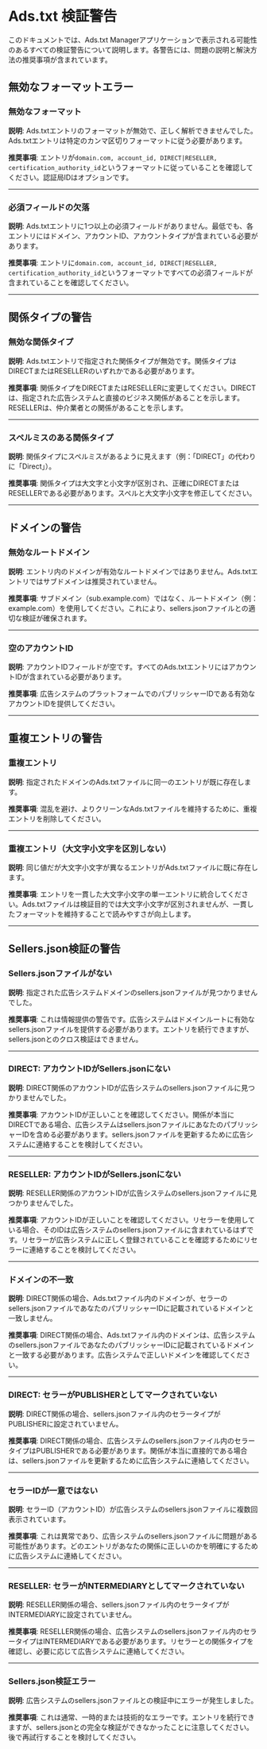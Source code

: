 # Ads.txt 検証警告

このドキュメントでは、Ads.txt Managerアプリケーションで表示される可能性のあるすべての検証警告について説明します。各警告には、問題の説明と解決方法の推奨事項が含まれています。

## 無効なフォーマットエラー

<a id="invalid-format"></a>

### 無効なフォーマット

**説明**: Ads.txtエントリのフォーマットが無効で、正しく解析できませんでした。Ads.txtエントリは特定のカンマ区切りフォーマットに従う必要があります。

**推奨事項**: エントリが`domain.com, account_id, DIRECT|RESELLER, certification_authority_id`というフォーマットに従っていることを確認してください。認証局IDはオプションです。

---

<a id="missing-fields"></a>

### 必須フィールドの欠落

**説明**: Ads.txtエントリに1つ以上の必須フィールドがありません。最低でも、各エントリにはドメイン、アカウントID、アカウントタイプが含まれている必要があります。

**推奨事項**: エントリに`domain.com, account_id, DIRECT|RESELLER, certification_authority_id`というフォーマットですべての必須フィールドが含まれていることを確認してください。

---

## 関係タイプの警告

<a id="invalid-relationship"></a>

### 無効な関係タイプ

**説明**: Ads.txtエントリで指定された関係タイプが無効です。関係タイプはDIRECTまたはRESELLERのいずれかである必要があります。

**推奨事項**: 関係タイプをDIRECTまたはRESELLERに変更してください。DIRECTは、指定された広告システムと直接のビジネス関係があることを示します。RESELLERは、仲介業者との関係があることを示します。

---

<a id="misspelled-relationship"></a>

### スペルミスのある関係タイプ

**説明**: 関係タイプにスペルミスがあるように見えます（例：「DIRECT」の代わりに「Direct」）。

**推奨事項**: 関係タイプは大文字と小文字が区別され、正確にDIRECTまたはRESELLERである必要があります。スペルと大文字小文字を修正してください。

---

## ドメインの警告

<a id="invalid-root-domain"></a>

### 無効なルートドメイン

**説明**: エントリ内のドメインが有効なルートドメインではありません。Ads.txtエントリではサブドメインは推奨されていません。

**推奨事項**: サブドメイン（sub.example.com）ではなく、ルートドメイン（例：example.com）を使用してください。これにより、sellers.jsonファイルとの適切な検証が確保されます。

---

<a id="empty-account-id"></a>

### 空のアカウントID

**説明**: アカウントIDフィールドが空です。すべてのAds.txtエントリにはアカウントIDが含まれている必要があります。

**推奨事項**: 広告システムのプラットフォームでのパブリッシャーIDである有効なアカウントIDを提供してください。

---

## 重複エントリの警告

<a id="duplicate-entry"></a>

### 重複エントリ

**説明**: 指定されたドメインのAds.txtファイルに同一のエントリが既に存在します。

**推奨事項**: 混乱を避け、よりクリーンなAds.txtファイルを維持するために、重複エントリを削除してください。

---

<a id="duplicate-entry-case-insensitive"></a>

### 重複エントリ（大文字小文字を区別しない）

**説明**: 同じ値だが大文字小文字が異なるエントリがAds.txtファイルに既に存在します。

**推奨事項**: エントリを一貫した大文字小文字の単一エントリに統合してください。Ads.txtファイルは検証目的では大文字小文字が区別されませんが、一貫したフォーマットを維持することで読みやすさが向上します。

---

## Sellers.json検証の警告

<a id="no-sellers-json"></a>

### Sellers.jsonファイルがない

**説明**: 指定された広告システムドメインのsellers.jsonファイルが見つかりませんでした。

**推奨事項**: これは情報提供の警告です。広告システムはドメインルートに有効なsellers.jsonファイルを提供する必要があります。エントリを続行できますが、sellers.jsonとのクロス検証はできません。

---

<a id="direct-account-id-not-in-sellers-json"></a>

### DIRECT: アカウントIDがSellers.jsonにない

**説明**: DIRECT関係のアカウントIDが広告システムのsellers.jsonファイルに見つかりませんでした。

**推奨事項**: アカウントIDが正しいことを確認してください。関係が本当にDIRECTである場合、広告システムはsellers.jsonファイルにあなたのパブリッシャーIDを含める必要があります。sellers.jsonファイルを更新するために広告システムに連絡することを検討してください。

---

<a id="reseller-account-id-not-in-sellers-json"></a>

### RESELLER: アカウントIDがSellers.jsonにない

**説明**: RESELLER関係のアカウントIDが広告システムのsellers.jsonファイルに見つかりませんでした。

**推奨事項**: アカウントIDが正しいことを確認してください。リセラーを使用している場合、そのIDは広告システムのsellers.jsonファイルに含まれているはずです。リセラーが広告システムに正しく登録されていることを確認するためにリセラーに連絡することを検討してください。

---

<a id="domain-mismatch"></a>

### ドメインの不一致

**説明**: DIRECT関係の場合、Ads.txtファイル内のドメインが、セラーのsellers.jsonファイルであなたのパブリッシャーIDに記載されているドメインと一致しません。

**推奨事項**: DIRECT関係の場合、Ads.txtファイル内のドメインは、広告システムのsellers.jsonファイルであなたのパブリッシャーIDに記載されているドメインと一致する必要があります。広告システムで正しいドメインを確認してください。

---

<a id="direct-not-publisher"></a>

### DIRECT: セラーがPUBLISHERとしてマークされていない

**説明**: DIRECT関係の場合、sellers.jsonファイル内のセラータイプがPUBLISHERに設定されていません。

**推奨事項**: DIRECT関係の場合、広告システムのsellers.jsonファイル内のセラータイプはPUBLISHERである必要があります。関係が本当に直接的である場合は、sellers.jsonファイルを更新するために広告システムに連絡してください。

---

<a id="seller-id-not-unique"></a>

### セラーIDが一意ではない

**説明**: セラーID（アカウントID）が広告システムのsellers.jsonファイルに複数回表示されています。

**推奨事項**: これは異常であり、広告システムのsellers.jsonファイルに問題がある可能性があります。どのエントリがあなたの関係に正しいのかを明確にするために広告システムに連絡してください。

---

<a id="reseller-not-intermediary"></a>

### RESELLER: セラーがINTERMEDIARYとしてマークされていない

**説明**: RESELLER関係の場合、sellers.jsonファイル内のセラータイプがINTERMEDIARYに設定されていません。

**推奨事項**: RESELLER関係の場合、広告システムのsellers.jsonファイル内のセラータイプはINTERMEDIARYである必要があります。リセラーとの関係タイプを確認し、必要に応じて広告システムに連絡してください。

---

<a id="sellers-json-validation-error"></a>

### Sellers.json検証エラー

**説明**: 広告システムのsellers.jsonファイルとの検証中にエラーが発生しました。

**推奨事項**: これは通常、一時的または技術的なエラーです。エントリを続行できますが、sellers.jsonとの完全な検証ができなかったことに注意してください。後で再試行することを検討してください。
